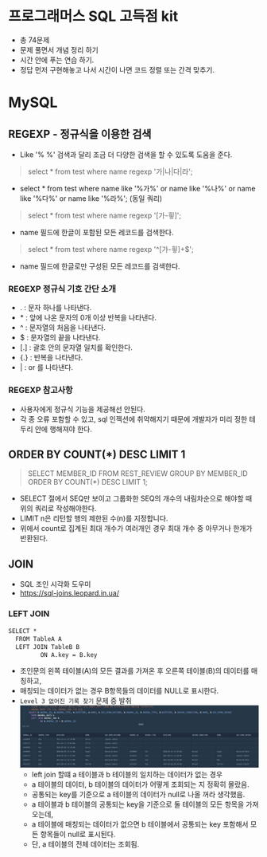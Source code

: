 # 프로그래머스 SQL 고득점 kit
- 총 74문제
- 문제 풀면서 개념 정리 하기
- 시간 안에 푸는 연습 하기. 
- 정답 먼저 구현해놓고 나서 시간이 나면 코드 정렬 또는 간격 맞추기.

# MySQL
## REGEXP - 정규식을 이용한 검색
- Like '% %' 검색과 달리 조금 더 다양한 검색을 할 수 있도록 도움을 준다.

> select * from test where name regexp '가|나|다|라';
- select * from test where name like '%가%' or name like '%나%' or name like '%다%' or name like '%라%'; (동일 쿼리)

> select * from test where name regexp '[가-힇]';
- name 필드에 한글이 포함된 모든 레코드를 검색한다.

> select * from test where name regexp '^[가-힇]+$';
- name 필드에 한글로만 구성된 모든 레코드를 검색한다.

### REGEXP 정규식 기호 간단 소개 
- \. : 문자 하나를 나타낸다.
- \* : 앞에 나온 문자의 0개 이상 반복을 나타낸다.
- \^ : 문자열의 처음을 나타낸다.
- \$ : 문자열의 끝을 나타낸다.
- \[.] : 괄호 안의 문자열 일치를 확인한다.
- \{.} : 반복을 나타낸다.
- \| : or 를 나타낸다.

### REGEXP 참고사항
- 사용자에게 정규식 기능을 제공해선 안된다.
- 각 종 오류 포함할 수 있고, sql 인젝션에 취약해지기 때문에 개발자가 미리 정한 테두리 안에 행해져야 한다.

## ORDER BY COUNT(*) DESC LIMIT 1
> SELECT MEMBER_ID FROM REST_REVIEW GROUP BY MEMBER_ID ORDER BY COUNT(*) DESC LIMIT 1;
- SELECT 절에서 SEQ만 보이고 그룹화한 SEQ의 개수의 내림차순으로 해야할 때 위의 쿼리로 작성해야한다.
- LIMIT n은 리턴할 행의 제한된 수(n)를 지정합니다.
- 위에서 count로 집계된 최대 개수가 여러개인 경우 최대 개수 중 아무거나 한개가 반환된다. 

## JOIN
- SQL 조인 시각화 도우미 
- https://sql-joins.leopard.in.ua/

### LEFT JOIN
```
SELECT * 
  FROM TableA A
  LEFT JOIN TableB B 
         ON A.key = B.key
```
- 조인문의 왼쪽 테이블(A)의 모든 결과를 가져온 후 오른쪽 테이블(B)의 데이터를 매칭하고, 
- 매칭되는 데이터가 없는 경우 B항목들의 데이터를 NULL로 표시한다.
- `Level 3 없어진 기록 찾기` 문제 중 발취
  ![img.png](../img/join_없어진기록찾기.png)
  - left join 할떄 a 테이블과 b 테이블의 일치하는 데이터가 없는 경우
  - a 테이블의 데이터, b 테이블의 데이터가 어떻게 조회되는 지 정확히 몰랐음.
  - 공통되는 key를 기준으로 a 테이블의 데이터가 null로 나올 꺼라 생각했음. 
  - a 테이블과 b 테이블의 공통되는 key을 기준으로 둘 테이블의 모든 항목을 가져오는데,
  - a 테이블에 매칭되는 데이터가 없으면 b 테이블에서 공통되는 key 포함해서 모든 항목들이 null로 표시된다.
  - 단, a 테이블의 전체 데이터는 조회됨.